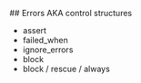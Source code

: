 ## Errors AKA control structures

- assert
- failed_when
- ignore_errors
- block
- block / rescue /  always
